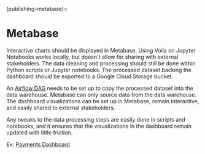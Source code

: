 (publishing-metabase)=
# Metabase

Interactive charts should be displayed in Metabase. Using Voila on Jupyter Notebooks works locally, but doesn't allow for sharing with external stakeholders. The data cleaning and processing should still be done within Python scripts or Jupyter notebooks. The processed dataset backing the dashboard should be exported to a Google Cloud Storage bucket.

An [Airflow DAG](https://github.com/cal-itp/data-infra/tree/main/airflow/dags) needs to be set up to copy the processed dataset into the data warehouse. Metabase can only source data from the data warehouse. The dashboard visualizations can be set up in Metabase, remain interactive, and easily shared to external stakeholders.

Any tweaks to the data processing steps are easily done in scripts and notebooks, and it ensures that the visualizations in the dashboard remain updated with little friction.

Ex: [Payments Dashboard](https://dashboards.calitp.org/dashboard/3-payments-performance-dashboard?transit_provider=mst)
